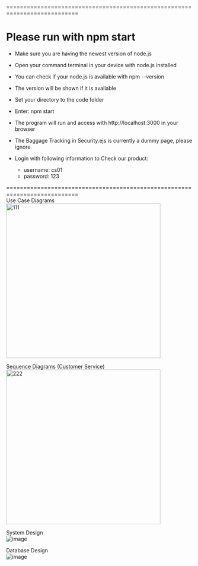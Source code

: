 ===========================================================================
# Please run with npm start

- Make sure you are having the newest version of node.js

- Open your command terminal in your device with node.js installed

- You can check if your node.js is available with npm --version

- The version will be shown if it is available

- Set your directory to the code folder

- Enter: npm start
- The program will run and access with http://localhost:3000 in your browser

- The Baggage Tracking in Security.ejs is currently a dummy page, please ignore

- Login with following information to Check our product:
    - username: cs01
    - password: 123
  
===========================================================================</br>
Use Case Diagrams</br>
<img width="416" alt="111" src="https://github.com/user-attachments/assets/1dbb071c-4ee4-4b1d-b05e-d99872966dee" />



Sequence Diagrams (Customer Service)</br>
<img width="416" alt="222" src="https://github.com/user-attachments/assets/df65ad69-42ec-4cfb-b209-62198c50c979" />

 
 System Design</br>
 ![image](https://github.com/user-attachments/assets/c247e410-b90c-4203-8025-32cbb3aa3809)


Database Design</br>
 ![image](https://github.com/user-attachments/assets/a09a5b97-abd6-4722-bab5-6af135edf6ab)


 
